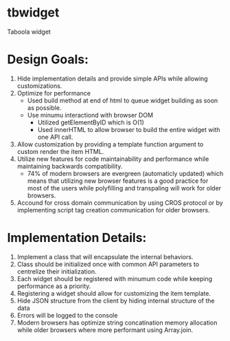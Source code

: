 # tbwidget
Taboola widget 

Design Goals:
==========================
1. Hide implementation details and provide simple APIs while allowing customizations.
2. Optimize for performance
    - Used build method at end of html to queue widget building as soon as possible.
    - Use minumu interactiond with browser DOM
        - Utilized getElementByID which is O(1)
        - Used innerHTML to allow browser to build the entire widget with one API call.
3. Allow customization by providing a template function argument to custom render 
   the item HTML.
4. Utilize new features for code maintainability and performance while maintaining 
   backwards compatibility.
   - 74% of modern browsers are evergreen (automaticly updated) which means that
     utilizing new browser features is a good practice for most of the users while
     polyfilling and transpaling will work for older browsers.
5. Accound for cross domain communication by using CROS protocol or by implementing 
   script tag creation communication for older browsers.


Implementation Details:
==========================
1. Implement a class that will encapsulate the internal behaviors.
2. Class should be initialized once with common API parameters to centrelize their initialization.
3. Each widget should be registered with minumum code while keeping performance as a priority. 
4. Registering a widget should allow for customizing the item template.
5. Hide JSON structure from the client by hiding internal structure of the data
6. Errors will be logged to the console 
7. Modern browsers has optimize string concatination memory allocation while older browsers 
   where more performant using Array.join. 
